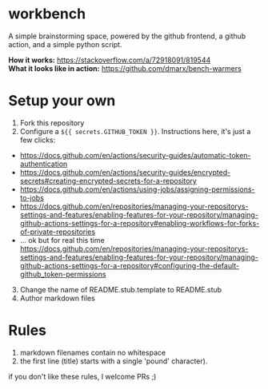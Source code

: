 # workbench

A simple brainstorming space, powered by the github frontend, a github action, and a simple python script.

**How it works:**  https://stackoverflow.com/a/72918091/819544  
**What it looks like in action:** https://github.com/dmarx/bench-warmers  

# Setup your own

1. Fork this repository
2. Configure a `${{ secrets.GITHUB_TOKEN }}`. Instructions here, it's just a few clicks: 
  * https://docs.github.com/en/actions/security-guides/automatic-token-authentication
  * https://docs.github.com/en/actions/security-guides/encrypted-secrets#creating-encrypted-secrets-for-a-repository
  * https://docs.github.com/en/actions/using-jobs/assigning-permissions-to-jobs
  * https://docs.github.com/en/repositories/managing-your-repositorys-settings-and-features/enabling-features-for-your-repository/managing-github-actions-settings-for-a-repository#enabling-workflows-for-forks-of-private-repositories
  * ... ok but for real this time https://docs.github.com/en/repositories/managing-your-repositorys-settings-and-features/enabling-features-for-your-repository/managing-github-actions-settings-for-a-repository#configuring-the-default-github_token-permissions
3. Change the name of README.stub.template to README.stub
4. Author markdown files

# Rules

1. markdown filenames contain no whitespace
2. the first line (title) starts with a single 'pound' character). 

if you don't like these rules, I welcome PRs ;)
